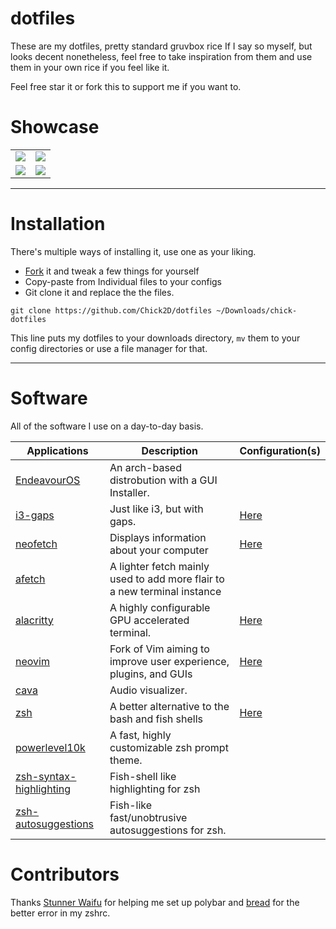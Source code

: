 # dotfiles

These are my dotfiles, pretty standard gruvbox rice If I say so myself, but looks decent nonetheless, feel free to take inspiration from them and use them in your own rice if you feel like it.

Feel free star it or fork this to support me if you want to.

# Showcase

| | |
| --- | --- |
| ![](https://media.discordapp.net/attachments/844105799609483264/847508691682983977/unknown.png) | ![](https://media.discordapp.net/attachments/844105799609483264/847510358095560734/unknown.png) |
| ![](https://cdn.discordapp.com/attachments/844105799609483264/847511774437441586/unknown.png) | ![](https://media.discordapp.net/attachments/844105799609483264/847506742157377576/unknown.png) | |

---

# Installation
There's multiple ways of installing it, use one as your liking.

- [Fork](https://github.com/Chick2D/dotfiles/fork) it and tweak a few things for yourself
- Copy-paste from Individual files to your configs
- Git clone it and replace the the files.
```
git clone https://github.com/Chick2D/dotfiles ~/Downloads/chick-dotfiles
```
This line puts my dotfiles to your downloads directory, `mv` them to your config directories or use a file manager for that.

---

# Software
All of the software I use on a day-to-day basis.

| Applications | Description | Configuration(s) |
| --- | --- | --- |
| [EndeavourOS](https://endeavouros.com/) | An arch-based distrobution with a GUI Installer. |  |
| [i3-gaps](https://github.com/Airblader/i3) | Just like i3, but with gaps. | [Here](https://github.com/Chick2D/dotfiles/blob/main/config) |
| [neofetch](https://github.com/dylanaraps/neofetch) | Displays information about your computer | [Here](https://github.com/Chick2D/dotfiles/blob/main/config.conf) |
| [afetch](https://github.com/13-CF/afetch) | A lighter fetch mainly used to add more flair to a new terminal instance | |
| [alacritty](https://github.com/alacritty/alacritty) | A highly configurable GPU accelerated terminal. | [Here](https://github.com/Chick2D/dotfiles/blob/main/config.conf) |
| [neovim](https://github.com/neovim/neovim) | Fork of Vim aiming to improve user experience, plugins, and GUIs | [Here](https://github.com/Chick2D/dotfiles/blob/main/.zshrc)
| [cava](https://github.com/karlstav/cava) | Audio visualizer. 
| [zsh](https://github.com/zsh-users/zsh) | A better alternative to the bash and fish shells | [Here](https://github.com/Chick2D/dotfiles/blob/main/.zshrc) | 
| [powerlevel10k](https://github.com/romkatv/powerlevel10k) | A fast, highly customizable zsh prompt theme. |
| [zsh-syntax-highlighting](https://github.com/zsh-users/zsh-syntax-highlighting)| Fish-shell like highlighting for zsh | |
| [zsh-autosuggestions](https://github.com/zsh-users/zsh-autosuggestions) | Fish-like fast/unobtrusive autosuggestions for zsh. | 

# Contributors

Thanks [Stunner Waifu](https://gitlab.com/StunnerWaifu/) for helping me set up polybar and [bread](https://github.com/breadtard) for the better error in my zshrc.
